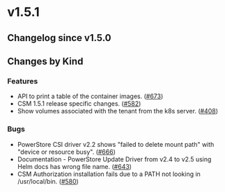# v1.5.1 

## Changelog since v1.5.0 

## Changes by Kind 

### Features 

- API to print a table of the container images. ([#673](https://github.com/dell/csm/issues/673))
- CSM 1.5.1 release specific changes. ([#582](https://github.com/dell/csm/issues/582))
- Show volumes associated with the tenant from the k8s server. ([#408](https://github.com/dell/csm/issues/408))

### Bugs 

- PowerStore CSI driver v2.2 shows "failed to delete mount path" with "device or resource busy". ([#666](https://github.com/dell/csm/issues/666))
- Documentation - PowerStore Update Driver from v2.4 to v2.5 using Helm docs has wrong file name. ([#643](https://github.com/dell/csm/issues/643))
- CSM Authorization installation fails due to a PATH not looking in /usr/local/bin. ([#580](https://github.com/dell/csm/issues/580))
